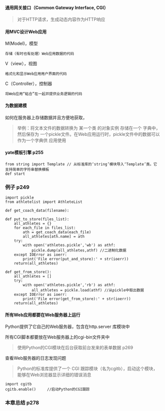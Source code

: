 #### 通用网关接口（Common Gateway Interface, CGI）
>对于HTTP请求，生成动态内容作为HTTP响应

#### 用MVC设计Web应用
M(Model)，模型
    
    存储（有时也有处理）Web应用数据的代码
V（view），视图

    格式化和显示Web应用用户界面的代码
C（Controller），控制器

    将Web应用“粘合”在一起并提供业务逻辑的代码
#### 为数据建模
如何在服务器上存储数据并且方便地获取，
    
>举例：将文本文件的数据转换为 某一个类 的对象实例 存储在一个 字典中，然后保存为 一个pickle文件。在Web应用运行时，pickle文件中的数据可以作为一个字典供 应用使用 

#### yate模板引擎 p255
    from string import Template // 从标准库的‘string’模块导入‘Template’类。它支持简单的字符串替换模板
    def start
    
    
    
    
    
### 例子  p249

    import pickle
    from athletelist import AthleteList
    
    def get_coach_data(filename):
    
    def put_to_store(files_list):
        all_athletes = {}
        for each_file in files_list:
            ath = get_coach_data(each_file)
            all_athletes[ath.name] = ath
        try:
            with open('athletes.pickle','wb') as athf:
                pickle.dump(all_athletes,athf) //二进制化数据
        except IOError as ioerr:
            print('File error(put_and_store):' + str(ioerr))
        return(all_athletes)
        
    def get_from_store():
        all_athletes = []
        try:
            with open('athletes.pickle','rb') as athf:
                all_athletes = pickle.load(athf) //从pickle中取出数据
        except IOError as ioerr:
            print('File error(get_from_store):' + str(ioerr))
        return(all_athletes)
            
#### 所有Web应用都要在Web服务器上运行
Python提供了它自己的Web服务器，包含在http.server 库模块中

所有CGI脚本都要放在Web服务器上的cgi-bin文件夹中


>使用Python的CGI模块在后台获取前台发来的表单数据      p269

查看Web服务器的日志发现问题

>Python的标准库提供了一个 CGI 跟踪模块（名为cgitb），启动这个模块，能够在Web浏览器显示详细的错误消息

    import cgitb
    cgitb.enable()     //启动Python的CGI跟踪
    
### 本章总结   p278
